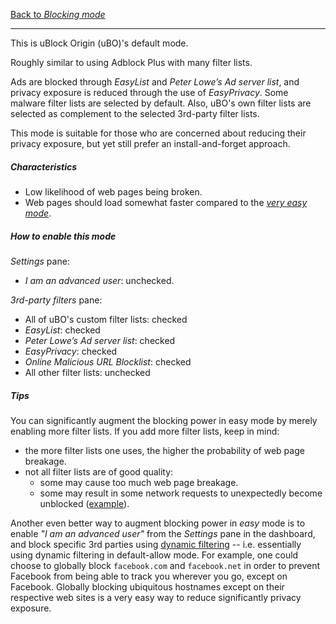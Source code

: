 [Back to _Blocking mode_](./Blocking-mode)

***

This is uBlock Origin (uBO)'s default mode.

Roughly similar to using Adblock Plus with many filter lists.

Ads are blocked through _EasyList_ and _Peter Lowe’s Ad server list_, and privacy exposure is reduced through the use of _EasyPrivacy_. Some malware filter lists are selected by default. Also, uBO's own filter lists are selected as complement to the selected 3rd-party filter lists.

This mode is suitable for those who are concerned about reducing their privacy exposure, but yet still prefer an install-and-forget approach.

##### Characteristics

- Low likelihood of web pages being broken.
- Web pages should load somewhat faster compared to the [_very easy mode_](./Blocking-mode:-very-easy-mode).

##### How to enable this mode

_Settings_ pane:
- _I am an advanced user_: unchecked.

_3rd-party filters_ pane:
- All of uBO's custom filter lists: checked
- _EasyList_: checked
- _Peter Lowe’s Ad server list_: checked
- _EasyPrivacy_: checked
- _Online Malicious URL Blocklist‎_: checked
- All other filter lists: unchecked

##### Tips

You can significantly augment the blocking power in easy mode by merely enabling more filter lists. If you add more filter lists, keep in mind:

- the more filter lists one uses, the higher the probability of web page breakage.
- not all filter lists are of good quality:
    - some may cause too much web page breakage.
    - some may result in some network requests to unexpectedly become unblocked ([example](https://github.com/gorhill/uBlock/issues/357)).

Another even better way to augment blocking power in _easy_ mode is to enable _"I am an advanced user"_ from the _Settings_ pane in the dashboard, and block specific 3rd parties using [dynamic filtering](./Dynamic-filtering) -- i.e. essentially using dynamic filtering in default-allow mode. For example, one could choose to globally block `facebook.com` and `facebook.net` in order to prevent Facebook from being able to track you wherever you go, except on Facebook. Globally blocking ubiquitous hostnames except on their respective web sites is a very easy way to reduce significantly privacy exposure.
